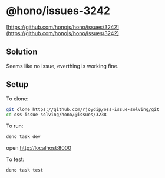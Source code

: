 # @hono/issues-3242

[https://github.com/honojs/hono/issues/3242](https://github.com/honojs/hono/issues/3242)

## Solution

Seems like no issue, everthing is working fine.

## Setup

To clone:

```sh
git clone https://github.com/rjoydip/oss-issue-solving/git
cd oss-issue-solving/hono/@issues/3238
```

To run:

```sh
deno task dev
```

open <http://localhost:8000>

To test:

```sh
deno task test
```
